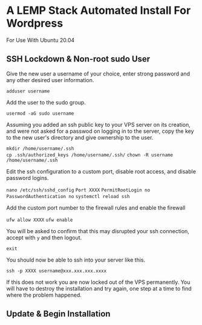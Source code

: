<h1>A LEMP Stack Automated Install For Wordpress</h1>
<p>For Use With Ubuntu 20.04</p>
<h2>SSH Lockdown &amp; Non-root sudo User</h2>
Give the new user a username of your choice, enter strong password and any other desired user information.

`adduser username`

Add the user to the sudo group.

`usermod -aG sudo username`

Assuming you added an ssh public key to your VPS server on its creation, and were not asked for a passwod on logging in to the server, copy the key to the new user's directory and give ownership to the user.

`mkdir /home/username/.ssh`<br>
`cp .ssh/authorized_keys /home/username/.ssh/`
`chown -R username /home/username/.ssh`

Edit the ssh configuration to a custom port, disable root access, and disable password logins.

`nano /etc/ssh/sshd_config`
`Port XXXX`
`PermitRootLogin no`
`PasswordAuthentication no`
`systemctl reload ssh`

Add the custom port number to the firewall rules and enable the firewall

`ufw allow XXXX`
`ufw enable`

You will be asked to confirm that this may disrupted your ssh connection, accept with `y` and then logout.

`exit`

You should now be able to ssh into your server like this.

`ssh -p XXXX username@xxx.xxx.xxx.xxxx`

If this does not work you are now locked out of the VPS permanently. You will have to destroy the installation and try again, one step at a time to find where the problem happened.

<h2>Update &amp; Begin Installation</h2>
